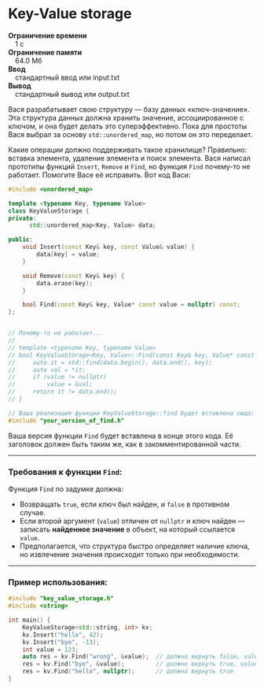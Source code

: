 # Key-Value storage

**Ограничение времени**  
 1 с  
**Ограничение памяти**  
 64.0 Мб  
**Ввод**  
 стандартный ввод или input.txt  
**Вывод**  
 стандартный вывод или output.txt  

Вася разрабатывает свою структуру — базу данных «ключ-значение». Эта структура данных должна хранить значение, ассоциированное с ключом, и она будет делать это суперэффективно. Пока для простоты Вася выбрал за основу `std::unordered_map`, но потом он это переделает.

Какие операции должно поддерживать такое хранилище? Правильно: вставка элемента, удаление элемента и поиск элемента. Вася написал прототипы функций `Insert`, `Remove` и `Find`, но функция `Find` почему-то не работает. Помогите Васе её исправить. Вот код Васи:

```cpp
#include <unordered_map>

template <typename Key, typename Value>
class KeyValueStorage {
private:
      std::unordered_map<Key, Value> data;

public:
    void Insert(const Key& key, const Value& value) {
        data[key] = value;
    }

    void Remove(const Key& key) {
        data.erase(key);
    }

    bool Find(const Key& key, Value* const value = nullptr) const;
};


// Почему-то не работает...
//
// template <typename Key, typename Value>
// bool KeyValueStorage<Key, Value>::Find(const Key& key, Value* const value) const {
//     auto it = std::find(data.begin(), data.end(), key);
//     auto val = *it;
//     if (value != nullptr)
//         value = &val;
//     return it != data.end();
// }

// Ваша реализация функции KeyValueStorage::find будет вставлена сюда:
#include "your_version_of_find.h"
```

Ваша версия функции `Find` будет вставлена в конце этого кода. Её заголовок должен быть таким же, как в закомментированной части.

---

### Требования к функции `Find`:

Функция `Find` по задумке должна:

- Возвращать `true`, если ключ был найден, и `false` в противном случае.
- Если второй аргумент (`value`) отличен от `nullptr` и ключ найден — записать **найденное значение** в объект, на который ссылается `value`.
- Предполагается, что структура быстро определяет наличие ключа, но извлечение значения происходит только при необходимости.

---

### Пример использования:

```cpp
#include "key_value_storage.h"
#include <string>

int main() {
    KeyValueStorage<std::string, int> kv;
    kv.Insert("hello", 42);
    kv.Insert("bye", -13);
    int value = 123;
    auto res = kv.Find("wrong", &value);  // должно вернуть false, value не меняется
    res = kv.Find("bye", &value);         // должно вернуть true, value = -13
    res = kv.Find("hello", nullptr);      // должно вернуть true
}
```